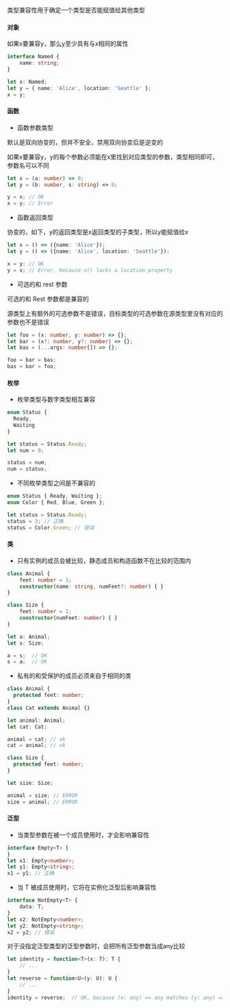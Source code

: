 类型兼容性用于确定一个类型是否能赋值给其他类型

#### 对象

如果x要兼容y，那么y至少具有与x相同的属性

```ts
interface Named {
    name: string;
}

let x: Named;
let y = { name: 'Alice', location: 'Seattle' };
x = y;
```

#### 函数

- 函数参数类型

默认是双向协变的，但并不安全，禁用双向协变后是逆变的

如果x要兼容y，y的每个参数必须能在x里找到对应类型的参数，类型相同即可，参数名可以不同

```ts
let x = (a: number) => 0;
let y = (b: number, s: string) => 0;

y = x; // OK
x = y; // Error
```

- 函数返回类型

协变的，如下，y的返回类型是x返回类型的子类型，所以y能赋值给x

```ts
let x = () => ({name: 'Alice'});
let y = () => ({name: 'Alice', location: 'Seattle'});

x = y; // OK
y = x; // Error, because x() lacks a location property
```

- 可选的和 rest 参数

可选的和 Rest 参数都是兼容的

源类型上有额外的可选参数不是错误，目标类型的可选参数在源类型里没有对应的参数也不是错误

```ts
let foo = (x: number, y: number) => {};
let bar = (x?: number, y?: number) => {};
let bas = (...args: number[]) => {};

foo = bar = bas;
bas = bar = foo;
```

#### 枚举

- 枚举类型与数字类型相互兼容

```ts
enum Status {
  Ready,
  Waiting
}

let status = Status.Ready;
let num = 0;

status = num;
num = status;
```

- 不同枚举类型之间是不兼容的

```ts
enum Status { Ready, Waiting };
enum Color { Red, Blue, Green };

let status = Status.Ready;
status = 3; // 正确
status = Color.Green; // 错误
```

#### 类

- 只有实例的成员会被比较，静态成员和构造函数不在比较的范围内

```ts
class Animal {
    feet: number = 1;
    constructor(name: string, numFeet?: number) { }
}

class Size {
    feet: number = 1;
    constructor(numFeet: number) { }
}

let a: Animal;
let s: Size;

a = s;  // OK
s = a;  // OK
```

- 私有的和受保护的成员必须来自于相同的类

```ts
class Animal {
  protected feet: number;
}
class Cat extends Animal {}

let animal: Animal;
let cat: Cat;

animal = cat; // ok
cat = animal; // ok

class Size {
  protected feet: number;
}

let size: Size;

animal = size; // ERROR
size = animal; // ERROR
```

#### 泛型

- 当类型参数在被一个成员使用时，才会影响兼容性

```ts
interface Empty<T> {
}
let x1: Empty<number>;
let y1: Empty<string>;
x1 = y1; // 正确
```

- 当 T 被成员使用时，它将在实例化泛型后影响兼容性

```ts
interface NotEmpty<T> {
    data: T;
}
let x2: NotEmpty<number>;
let y2: NotEmpty<string>;
x2 = y2; // 错误
```

对于没指定泛型类型的泛型参数时，会把所有泛型参数当成any比较

```ts
let identity = function<T>(x: T): T {
    // ...
}
let reverse = function<U>(y: U): U {
    // ...
}
identity = reverse;  // OK, because (x: any) => any matches (y: any) => any
```
